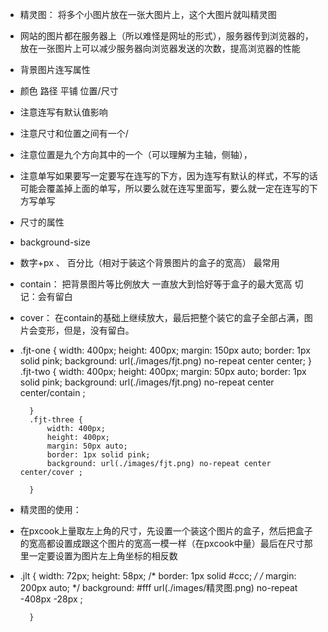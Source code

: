 - 精灵图： 将多个小图片放在一张大图片上，这个大图片就叫精灵图
- 网站的图片都在服务器上（所以难怪是网址的形式），服务器传到浏览器的，放在一张图片上可以减少服务器向浏览器发送的次数，提高浏览器的性能
- 背景图片连写属性
- 颜色 路径 平铺 位置/尺寸
- 注意连写有默认值影响
- 注意尺寸和位置之间有一个/
- 注意位置是九个方向其中的一个（可以理解为主轴，侧轴），
- 注意单写如果要写一定要写在连写的下方，因为连写有默认的样式，不写的话可能会覆盖掉上面的单写，所以要么就在连写里面写，要么就一定在连写的下方写单写
- 尺寸的属性
- background-size
- 数字+px  、   百分比（相对于装这个背景图片的盒子的宽高）  最常用
- contain： 把背景图片等比例放大 一直放大到恰好等于盒子的最大宽高 切记：会有留白
- cover： 在contain的基础上继续放大，最后把整个装它的盒子全部占满，图片会变形，但是，没有留白。
- .fjt-one {
            width: 400px;
            height: 400px;
            margin: 150px auto;
            border: 1px solid pink;
            background:  url(./images/fjt.png) no-repeat center center;
        }
        .fjt-two {
            width: 400px;
            height: 400px;
            margin: 50px auto;
            border: 1px solid pink;
            background: url(./images/fjt.png) no-repeat center center/contain ;

        }
        .fjt-three {
            width: 400px;
            height: 400px;
            margin: 50px auto;
            border: 1px solid pink;
            background: url(./images/fjt.png) no-repeat center center/cover ;

        }
- 精灵图的使用：
- 在pxcook上量取左上角的尺寸，先设置一个装这个图片的盒子，然后把盒子的宽高都设置成跟这个图片的宽高一模一样（在pxcook中量）最后在尺寸那里一定要设置为图片左上角坐标的相反数
- .jlt {
            width: 72px;
            height: 58px;
            /* border: 1px solid #ccc; */
            /* margin: 200px auto; */
            background: #fff url(./images/精灵图.png) no-repeat -408px -28px ;

        }
